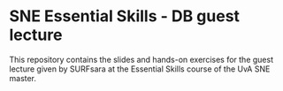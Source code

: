 # SNE Essential Skills - DB guest lecture

This repository contains the slides and hands-on exercises for the guest
lecture given by SURFsara at the Essential Skills course of the UvA SNE master.
